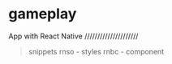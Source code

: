 # gameplay
App with React Native
/////////////////////

> snippets
> rnso - styles
> rnbc - component
